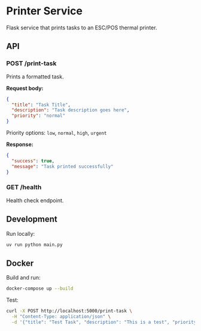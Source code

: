 # Printer Service

Flask service that prints tasks to an ESC/POS thermal printer.

## API

### POST /print-task
Prints a formatted task.

**Request body:**
```json
{
  "title": "Task Title",
  "description": "Task description goes here",
  "priority": "normal"
}
```

Priority options: `low`, `normal`, `high`, `urgent`

**Response:**
```json
{
  "success": true,
  "message": "Task printed successfully"
}
```

### GET /health
Health check endpoint.

## Development

Run locally:
```bash
uv run python main.py
```

## Docker

Build and run:
```bash
docker-compose up --build
```

Test:
```bash
curl -X POST http://localhost:5000/print-task \
  -H "Content-Type: application/json" \
  -d '{"title": "Test Task", "description": "This is a test", "priority": "high"}'
```
